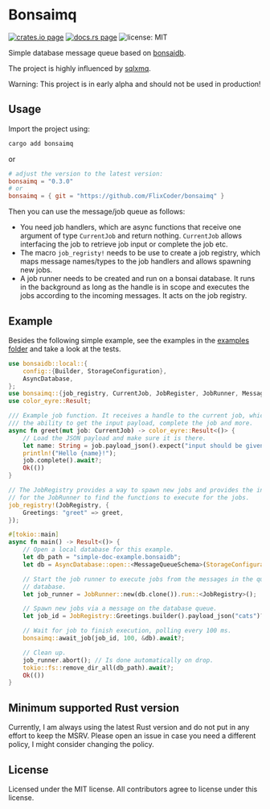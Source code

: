 # Bonsaimq

[![crates.io page](https://img.shields.io/crates/v/bonsaimq.svg)](https://crates.io/crates/bonsaimq)
[![docs.rs page](https://docs.rs/bonsaimq/badge.svg)](https://docs.rs/bonsaimq/)
![license: MIT](https://img.shields.io/crates/l/bonsaimq.svg)

Simple database message queue based on [bonsaidb](https://github.com/khonsulabs/bonsaidb).

The project is highly influenced by [sqlxmq](https://github.com/Diggsey/sqlxmq).

Warning: This project is in early alpha and should not be used in production!

## Usage

Import the project using:

```bash
cargo add bonsaimq
```

or

```toml
# adjust the version to the latest version:
bonsaimq = "0.3.0"
# or
bonsaimq = { git = "https://github.com/FlixCoder/bonsaimq" }
```

Then you can use the message/job queue as follows:

- You need job handlers, which are async functions that receive one argument of type `CurrentJob` and return nothing. `CurrentJob` allows interfacing the job to retrieve job input or complete the job etc.
- The macro `job_regristy!` needs to be use to create a job registry, which maps message names/types to the job handlers and allows spawning new jobs.
- A job runner needs to be created and run on a bonsai database. It runs in the background as long as the handle is in scope and executes the jobs according to the incoming messages. It acts on the job registry.

## Example

Besides the following simple example, see the examples in the [examples folder](https://github.com/FlixCoder/bonsaimq/tree/main/examples/) and take a look at the tests.

```rust
use bonsaidb::local::{
    config::{Builder, StorageConfiguration},
    AsyncDatabase,
};
use bonsaimq::{job_registry, CurrentJob, JobRegister, JobRunner, MessageQueueSchema};
use color_eyre::Result;

/// Example job function. It receives a handle to the current job, which gives
/// the ability to get the input payload, complete the job and more.
async fn greet(mut job: CurrentJob) -> color_eyre::Result<()> {
    // Load the JSON payload and make sure it is there.
    let name: String = job.payload_json().expect("input should be given")?;
    println!("Hello {name}!");
    job.complete().await?;
    Ok(())
}

// The JobRegistry provides a way to spawn new jobs and provides the interface
// for the JobRunner to find the functions to execute for the jobs.
job_registry!(JobRegistry, {
    Greetings: "greet" => greet,
});

#[tokio::main]
async fn main() -> Result<()> {
    // Open a local database for this example.
    let db_path = "simple-doc-example.bonsaidb";
    let db = AsyncDatabase::open::<MessageQueueSchema>(StorageConfiguration::new(db_path)).await?;

    // Start the job runner to execute jobs from the messages in the queue in the
    // database.
    let job_runner = JobRunner::new(db.clone()).run::<JobRegistry>();

    // Spawn new jobs via a message on the database queue.
    let job_id = JobRegistry::Greetings.builder().payload_json("cats")?.spawn(&db).await?;

    // Wait for job to finish execution, polling every 100 ms.
    bonsaimq::await_job(job_id, 100, &db).await?;

    // Clean up.
    job_runner.abort(); // Is done automatically on drop.
    tokio::fs::remove_dir_all(db_path).await?;
    Ok(())
}
```

## Minimum supported Rust version

Currently, I am always using the latest Rust version and do not put in any effort to keep the MSRV. Please open an issue in case you need a different policy, I might consider changing the policy.

## License

Licensed under the MIT license. All contributors agree to license under this license.

